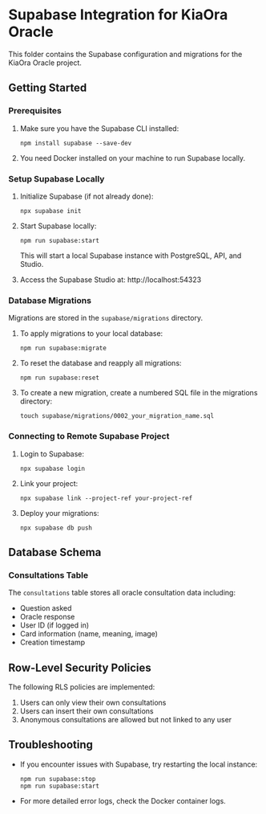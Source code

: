 # Supabase Integration for KiaOra Oracle

This folder contains the Supabase configuration and migrations for the KiaOra Oracle project.

## Getting Started

### Prerequisites

1. Make sure you have the Supabase CLI installed:
   ```
   npm install supabase --save-dev
   ```

2. You need Docker installed on your machine to run Supabase locally.

### Setup Supabase Locally

1. Initialize Supabase (if not already done):
   ```
   npx supabase init
   ```

2. Start Supabase locally:
   ```
   npm run supabase:start
   ```
   
   This will start a local Supabase instance with PostgreSQL, API, and Studio.

3. Access the Supabase Studio at: http://localhost:54323

### Database Migrations

Migrations are stored in the `supabase/migrations` directory.

1. To apply migrations to your local database:
   ```
   npm run supabase:migrate
   ```

2. To reset the database and reapply all migrations:
   ```
   npm run supabase:reset
   ```

3. To create a new migration, create a numbered SQL file in the migrations directory:
   ```
   touch supabase/migrations/0002_your_migration_name.sql
   ```

### Connecting to Remote Supabase Project

1. Login to Supabase:
   ```
   npx supabase login
   ```

2. Link your project:
   ```
   npx supabase link --project-ref your-project-ref
   ```

3. Deploy your migrations:
   ```
   npx supabase db push
   ```

## Database Schema

### Consultations Table

The `consultations` table stores all oracle consultation data including:

- Question asked
- Oracle response
- User ID (if logged in)
- Card information (name, meaning, image)
- Creation timestamp

## Row-Level Security Policies

The following RLS policies are implemented:

1. Users can only view their own consultations
2. Users can insert their own consultations
3. Anonymous consultations are allowed but not linked to any user

## Troubleshooting

- If you encounter issues with Supabase, try restarting the local instance:
  ```
  npm run supabase:stop
  npm run supabase:start
  ```

- For more detailed error logs, check the Docker container logs. 